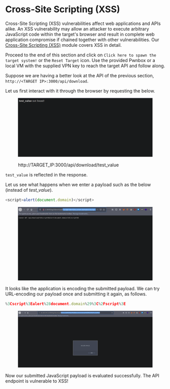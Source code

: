 # Cross-Site Scripting (XSS)

Cross-Site Scripting (XSS) vulnerabilities affect web applications and APIs alike. An XSS vulnerability may allow an attacker to execute arbitrary JavaScript code within the target's browser and result in complete web application compromise if chained together with other vulnerabilities. Our [Cross-Site Scripting (XSS)](https://academy.hackthebox.com/module/details/103) module covers XSS in detail.

Proceed to the end of this section and click on `Click here to spawn the target system!` or the `Reset Target` icon. Use the provided Pwnbox or a local VM with the supplied VPN key to reach the target API and follow along.

Suppose we are having a better look at the API of the previous section, `http://<TARGET IP>:3000/api/download`.

Let us first interact with it through the browser by requesting the below.

<figure><img src="../../../../.gitbook/assets/image (2) (1) (1) (1).png" alt=""><figcaption><p>http://TARGET_IP:3000/api/download/test_value</p></figcaption></figure>

`test_value` is reflected in the response.

Let us see what happens when we enter a payload such as the below (instead of _test\_value_).

```javascript
<script>alert(document.domain)</script>
```

<figure><img src="../../../../.gitbook/assets/image (2) (1) (1) (1) (1).png" alt=""><figcaption></figcaption></figure>

It looks like the application is encoding the submitted payload. We can try URL-encoding our payload once and submitting it again, as follows.

```javascript
%3Cscript%3Ealert%28document.domain%29%3C%2Fscript%3E
```

<figure><img src="../../../../.gitbook/assets/image (3) (1) (1).png" alt=""><figcaption></figcaption></figure>

Now our submitted JavaScript payload is evaluated successfully. The API endpoint is vulnerable to XSS!
